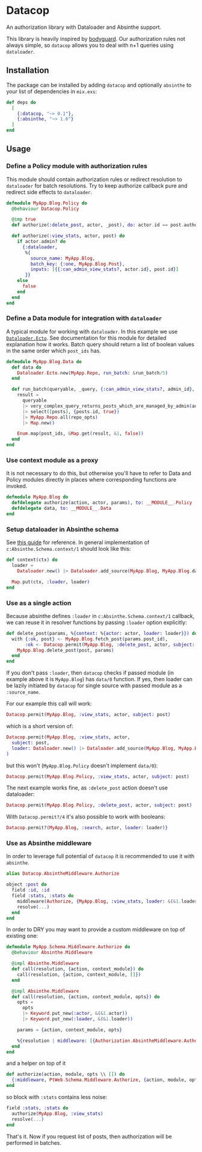 # Datacop

An authorization library with Dataloader and Absinthe support.

This library is heavily inspired by [bodyguard](https://hex.pm/packages/bodyguard).
Our authorization rules not always simple, so `datacop` allows you to deal with n+1 queries using `dataloader`.

## Installation

The package can be installed by adding `datacop` and optionally `absinthe` to your list of dependencies in `mix.exs`:

```elixir
def deps do
  [
    {:datacop, "~> 0.1"},
    {:absinthe, "~> 1.6"}
  ]
end
```

## Usage
### Define a Policy module with authorization rules
This module should contain authorization rules or redirect resolution to `dataloader` for batch resolutions.
Try to keep authorize callback pure and redirect side effects to `dataloader`.

```elixir
defmodule MyApp.Blog.Policy do
  @behaviour Datacop.Policy

  @imp true
  def authorize(:delete_post, actor, _post), do: actor.id == post.author_id or actor.admin?

  def authorize(:view_stats, actor, post) do
    if actor.admin? do
      {:dataloader,
       %{
         source_name: MyApp.Blog,
         batch_key: {:one, MyApp.Blog.Post},
         inputs: [{{:can_admin_view_stats?, actor.id}, post.id}]
       }}
    else
      false
    end
  end
end
```

### Define a Data module for integration with `dataloader`
A typical module for working with `dataloader`. In this example we use [`Dataloader.Ecto`](https://hexdocs.pm/dataloader/Dataloader.Ecto.html).
See documentation for this module for detailed explanation how it works.
Batch query should return a list of boolean values in the same order which `post_ids` has.
```elixir
defmodule MyApp.Blog.Data do
  def data do
    Dataloader.Ecto.new(MyApp.Repo, run_batch: &run_batch/5)
  end

  def run_batch(queryable, _query, {:can_admin_view_stats?, admin_id}, post_ids, repo_opts, _params) do
    result =
      queryable
      |> very_complex_query_returns_posts_which_are_managed_by_admin(admin_id, post_ids)
      |> select([posts], {posts.id, true})
      |> MyApp.Repo.all(repo_opts)
      |> Map.new()

    Enum.map(post_ids, &Map.get(result, &1, false))
  end
end
```

### Use context module as a proxy
It is not necessary to do this, but otherwise you'll have to refer to Data and Policy modules directly in places
where corresponding functions are invoked.

```elixir
defmodule MyApp.Blog do
  defdelegate authorize(action, actor, params), to: __MODULE__.Policy
  defdelegate data, to: __MODULE__.Data
end
```

### Setup dataloader in Absinthe schema
See [this guide](https://hexdocs.pm/absinthe/dataloader.html#usage) for reference.
In general implementation of `c:Absinthe.Schema.context/1` should look like this:
```elixir
def context(ctx) do
  loader =
    Dataloader.new() |> Dataloader.add_source(MyApp.Blog, MyApp.Blog.data())

  Map.put(ctx, :loader, loader)
end
```

### Use as a single action
Because absinthe defines `:loader` in `c:Absinthe.Schema.context/1` callback, we can reuse it in resolver functions by passing `:loader` option explicitly:
```elixir
def delete_post(params, %{context: %{actor: actor, loader: loader}}) do
  with {:ok, post} <- MyApp.Blog.fetch_post(params.post_id),
       :ok <- Datacop.permit(MyApp.Blog, :delete_post, actor, subject: post, loader: loader) do
    MyApp.Blog.delete_post(post, params)
  end
end
```
If you don't pass `:loader`, then `datacop` checks if passed module (in example above it is `MyApp.Blog`) has `data/0` function. If yes, then loader can be lazily initiated by `datacop` for single source with passed module as a `:source_name`.

For our example this call will work:
```elixir
Datacop.permit(MyApp.Blog, :view_stats, actor, subject: post)
```
which is a short version of:
```elixir
Datacop.permit(MyApp.Blog, :view_stats, actor,
  subject: post,
  loader: Dataloader.new() |> Dataloader.add_source(MyApp.Blog, MyApp.Blog.data())
)
```
but this won't (`MyApp.Blog.Policy` doesn't implement `data/0`):
```elixir
Datacop.permit(MyApp.Blog.Policy, :view_stats, actor, subject: post)
```
The next example works fine, as `:delete_post` action doesn't use dataloader:
```elixir
Datacop.permit(MyApp.Blog.Policy, :delete_post, actor, subject: post)
```
With `Datacop.permit?/4` it's also possible to work with booleans:
```elixir
Datacop.permit?(MyApp.Blog, :search, actor, loader: loader)}
```

### Use as Absinthe middleware
In order to leverage full potential of `datacop` it is recommended to use it with `absinthe`.
```elixir
alias Datacop.AbsintheMiddleware.Authorize

object :post do
  field :id, :id
  field :stats, :stats do
    middleware(Authorize, {MyApp.Blog, :view_stats, loader: &(&1.loader), actor: &(&1.actor)})
    resolve(...)
  end
end
```
In order to DRY you may want to provide a custom middleware on top of existing one:
```elixir
defmodule MyApp.Schema.Middleware.Authorize do
  @behaviour Absinthe.Middleware

  @impl Absinthe.Middleware
  def call(resolution, {action, context_module}) do
    call(resolution, {action, context_module, []})
  end

  @impl Absinthe.Middleware
  def call(resolution, {action, context_module, opts}) do
    opts =
      opts
      |> Keyword.put_new(:actor, &(&1.actor))
      |> Keyword.put_new(:loader, &(&1.loader))

    params = {action, context_module, opts}

    %{resolution | middleware: [{Authorization.AbsintheMiddleware.Authorize, params} | resolution.middleware]}
  end
end
```

and a helper on top of it
```elixir
def authorize(action, module, opts \\ []) do
  {:middleware, PtWeb.Schema.Middleware.Authorize, {action, module, opts}}
end
```
so block with `:stats` contains less noise:
```elixir
field :stats, :stats do
  authorize(MyApp.Blog, :view_stats)
  resolve(...)
end
```

That's it. Now if you request list of posts, then authorization will be performed in batches.
